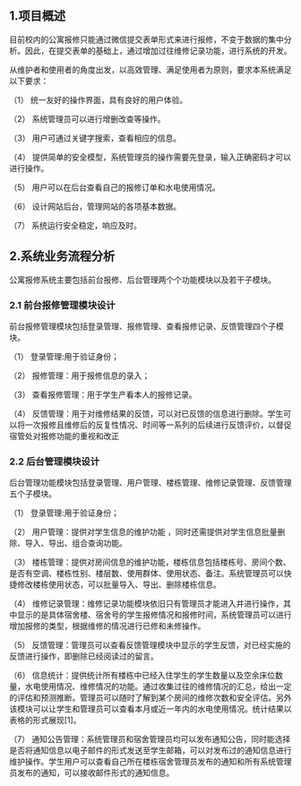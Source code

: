 ## 1.项目概述

目前校内的公寓报修只能通过微信提交表单形式来进行报修，不变于数据的集中分析。因此，在提交表单的基础上，通过增加过往维修记录功能，进行系统的开发。

从维护者和使用者的角度出发，以高效管理、满足使用者为原则，要求本系统满足以下要求：

（1） 统一友好的操作界面，具有良好的用户体验。

（2） 系统管理员可以进行增删改查等操作。

（3） 用户可通过关键字搜索，查看相应的信息。

（4） 提供简单的安全模型，系统管理员的操作需要先登录，输入正确密码才可以进行操作。

（5） 用户可以在后台查看自己的报修订单和水电使用情况。

（6） 设计网站后台，管理网站的各项基本数据。

（7） 系统运行安全稳定，响应及时。



##  2.系统业务流程分析

公寓报修系统主要包括前台报修、后台管理两个个功能模块以及若干子模块。



### 2.1 前台报修管理模块设计

前台报修管理模块包括登录管理、报修管理、查看报修记录、反馈管理四个子模块。

（1）  登录管理:用于验证身份；

（2）  报修管理：用于报修信息的录入；

（3）  查看报修管理：用于学生产看本人的报修记录。

（4）   反馈管理：用于对维修结果的反馈，可以对已反馈的信息进行删除。学生可以将一次报修且维修后的反复性情况、时间等一系列的后续进行反馈评价，以督促宿管处对报修功能的重视和改正

### 2.2 后台管理模块设计

后台管理功能模块包括登录管理、用户管理、楼栋管理、维修记录管理、反馈管理五个子模块。

（1）  登录管理:用于验证身份；

（2）  用户管理：提供对学生信息的维护功能 ，同时还需提供对学生信息批量删除、导入、导出、组合查询功能。

（3）  楼栋管理：提供对房间信息的维护功能，楼栋信息包括楼栋号、房间个数、是否有空调、楼栋性别、楼层数、使用群体、使用状态、备注。系统管理员可以快捷修改楼栋使用状态，可以批量导入、导出、删除楼栋信息。

（4）  维修记录管理：维修记录功能模块依旧只有管理员才能进入并进行操作，其中显示的是具体宿舍楼、宿舍号的学生报修情况和报修时间，系统管理员可以进行增加报修的类型，根据维修的情况进行已修和未修操作。

（5）  反馈管理：管理员可以查看反馈管理模块中显示的学生反馈，对已经实施的反馈进行操作，即删除已经阅读过的留言。

（6）  信息统计：提供统计所有楼栋中已经入住学生的学生数量以及空余床位数量，水电使用情况、维修情况的功能。通过收集过往的维修情况的汇总，给出一定的评估和预测推断。管理员可以随时了解到某个房间的维修次数和安全评估。另外该模块可以让学生和管理员可以查看本月或近一年内的水电使用情况。统计结果以表格的形式展现[1]。

（7）  通知公告管理：系统管理员和宿舍管理员均可以发布通知公告，同时能选择是否将通知信息以电子邮件的形式发送至学生邮箱，可以对发布过的通知信息进行维护操作。学生用户可以查看自己所在楼栋宿舍管理员发布的通知和所有系统管理员发布的通知，可以接收邮件形式的通知信息。
